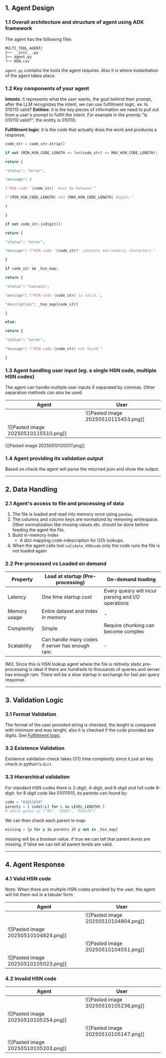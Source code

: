 ## 1. Agent Design

### 1.1 Overall architecture and structure of agent using ADK framework
The agent has the following files
```
MULTI_TOOL_AGENT/
├── __init__.py
├── agent.py
└── HSN.csv
```

`agent.py` contains the tools the agent requires. Also it is where instantiation of the agent takes place.
### 1.2 Key components of your agent
**Intents**: it represents what the user wants, the goal behind their prompt, after the LLM recognizes the intent, we can use fulfillment logic. ex. Is 010110 valid?
**Entities**: it is the key pieces of information we need to pull out from a user's prompt to fulfill the intent. For example in the promtp "Is 010110 valid?", the enitity is 010110.

**Fulfillment logic**: it is the code that actually does the work and produces a response.
```python
code_str = code_str.strip()

if not (MIN_HSN_CODE_LENGTH <= len(code_str) <= MAX_HSN_CODE_LENGTH):

return {

"status": "error",

"message": (

f"HSN code '{code_str}' must be between "

f"{MIN_HSN_CODE_LENGTH} and {MAX_HSN_CODE_LENGTH} digits."

)

}

if not code_str.isdigit():

return {

"status": "error",

"message": f"HSN code '{code_str}' contains non-numeric characters."

}

if code_str in _hsn_map:

return {

"status": "success",

"message": f"HSN code {code_str} is valid.",

"description": _hsn_map[code_str]

}

else:

return {

"status": "error",

"message": f"HSN code {code_str} not found."

}
```

### 1.3 Agent handling user input (eg. a single HSN code, multiple HSN codes)
The agent can handle multiple user inputs if separated by commas. Other separation methods can also be used. 

| Agent                                | User                                 |
| ------------------------------------ | ------------------------------------ |
|                                      | ![[Pasted image 20250510115453.png]] |
| ![[Pasted image 20250510115510.png]] |                                      |
![[Pasted image 20250510120017.png]]

### 1.4 Agent providing its validation output
Based on check the agent will parse the returned json and show the output.

---
## 2. Data Handling

### 2.1 Agent's access to file and processing of data
1. The file is loaded and read into memory once using `pandas`.
2. The columns and column keys are normalized by removing whitespace. Other normalization like missing values etc. should be done before feeding the agent the file.
3. Build in-memory index
	- A dict mapping code→description for O(1) lookups.
4. When the agent calls tool `validate_HSNcode` only the code runs the file is not loaded again
### 2.2 Pre-processed vs Loaded on demand

| Property     | Load at startup (Pre-processing)                | On-demand loading                                  |
| ------------ | ----------------------------------------------- | -------------------------------------------------- |
| Latency      | One time startup cost                           | Every quesry will incur parsing and I/O operations |
| Memory usage | Entire dataset and index in memory              | -                                                  |
| Complexity   | Simple                                          | Require chunking can become complex                |
| Scalability  | Can handle many codes if server has enough ram. | -                                                  |
IMO, Since this is HSN lookup agent where the file is reltively static pre-processing is ideal if there are hundreds to thousands of queries and server has enough ram. There will be a slow startup in exchange for fast per query response.

---
## 3. Validation Logic

### 3.1 Format Validation
The format of the user provided string is checked, the lenght is compared with minimum and max lenght, also it is checked if the code provided are digits. See [Fulfillment logic](#12-key-components-of-your-agent).
### 3.2 Existence Validation
Existence validation check takes O(1) time complexity since it just an key check in python's `dict`.

### 3.3 Hierarchical validation
For standard HSN codes there is 2-digit, 4-digit, and 6-digit and full code 8-digit.
for 8 digit code like 01011010, its parents can found by:
```python
code = "01011010"
parents = [ code[:L] for L in LEVEL_LENGTHS ]  
# which gives us ["01", "0101", "010110"]
```

We can then check each parent in map:
```python
missing = [p for p in parents if p not in _hsn_map]
```

missing will be a boolean value. if true we can tell that parent levels are missing, if false we can tell all parent levels are valid.

---
## 4. Agent Response

### 4.1 Valid HSN code

Note: When there are multiple HSN codes provided by the user, the agent will list them out in a tabular form. 

| Agent                                | User                                 |
| ------------------------------------ | ------------------------------------ |
|                                      | ![[Pasted image 20250510104804.png]] |
| ![[Pasted image 20250510104824.png]] |                                      |
|                                      | ![[Pasted image 20250510104551.png]] |
| ![[Pasted image 20250510105023.png]] |                                      |

### 4.2 Invalid HSN code

| Agent                                | User                                 |
| ------------------------------------ | ------------------------------------ |
|                                      | ![[Pasted image 20250510105236.png]] |
| ![[Pasted image 20250510105254.png]] |                                      |
|                                      | ![[Pasted image 20250510105147.png]] |
| ![[Pasted image 20250510105203.png]] |                                      |

